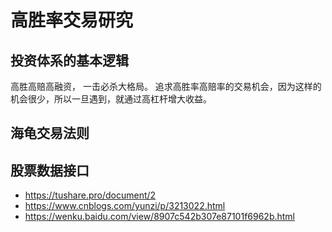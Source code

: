 # 高胜率交易研究

## 投资体系的基本逻辑
高胜高赔高融资，
一击必杀大格局。
追求高胜率高赔率的交易机会，因为这样的机会很少，所以一旦遇到，就通过高杠杆增大收益。

## 海龟交易法则

## 股票数据接口
* https://tushare.pro/document/2
* https://www.cnblogs.com/yunzi/p/3213022.html
* https://wenku.baidu.com/view/8907c542b307e87101f6962b.html


